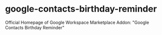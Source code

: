 # google-contacts-birthday-reminder
Official Homepage of Google Workspace Marketplace Addon: "Google Contacts Birthday Reminder"
